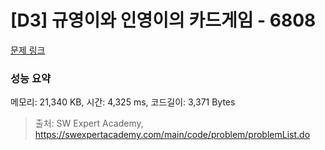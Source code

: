 # [D3] 규영이와 인영이의 카드게임 - 6808 

[문제 링크](https://swexpertacademy.com/main/code/problem/problemDetail.do?contestProbId=AWgv9va6HnkDFAW0) 

### 성능 요약

메모리: 21,340 KB, 시간: 4,325 ms, 코드길이: 3,371 Bytes



> 출처: SW Expert Academy, https://swexpertacademy.com/main/code/problem/problemList.do